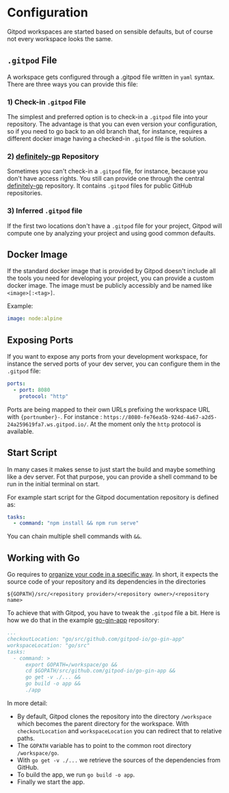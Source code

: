 # Configuration

Gitpod workspaces are started based on sensible defaults, but of course not every workspace looks the same.

## `.gitpod` File

A workspace gets configured through a .gitpod file written in `yaml` syntax. There are three ways you can provide this file:
### 1) Check-in `.gitpod` File

The simplest and preferred option is to check-in a `.gitpod` file into your repository. The advantage is that you can even 
version your configuration, so if you need to go back to an old branch that, for instance, requires a different docker image 
having a checked-in `.gitpod` file is the solution.

### 2) [definitely-gp](https://github.com/gitpod-io/definitely-gp) Repository

Sometimes you can't check-in a `.gitpod` file, for instance, because you don't have access rights. You still can provide 
one through the central [definitely-gp](https://github.com/gitpod-io/definitely-gp) repository. It contains 
`.gitpod` files for public GitHub repositories. 

### 3) Inferred `.gitpod` file

If the first two locations don't have a `.gitpod` file for your project, Gitpod will compute one
by analyzing your project and using good common defaults.

## Docker Image

If the standard docker image that is provided by Gitpod doesn't include all the tools you need for developing your project, you can provide
a custom docker image. The image must be publicly accessibly and be named like `<image>[:<tag>]`.

Example:
```yaml
image: node:alpine
```

## Exposing Ports

If you want to expose any ports from your development workspace, for instance the served ports of your dev server, 
you can configure them in the `.gitpod` file:
```yaml
ports:
  - port: 8080
    protocol: "http"
```
Ports are being mapped to their own URLs prefixing the workspace URL with `{portnumber}-`.
For instance : `https://8080-fe76ea5b-924d-4a67-a2d5-24a259619fa7.ws.gitpod.io/`.
At the moment only the `http` protocol is available.

## Start Script

In many cases it makes sense to just start the build and maybe something like a dev server.
Fot that purpose, you can provide a shell command to be run in the initial terminal on start.

For example start script for the Gitpod documentation repository is defined as:
```yaml
tasks:
  - command: "npm install && npm run serve"
```
You can chain multiple shell commands with `&&`. 

## Working with Go

Go requires to [organize your code in a specific way](https://golang.org/doc/code.html#Organization).
In short, it expects the source code of your repository and its dependencies in the directories
```
${GOPATH}/src/<repository provider>/<repository owner>/<repository name>
```
To achieve that with Gitpod, you have to tweak the `.gitpod` file a bit. Here is how we do that in the 
example [go-gin-app](https://github.com/gitpod-io/go-gin-app/blob/master/.gitpod) repository:
```yaml
...
checkoutLocation: "go/src/github.com/gitpod-io/go-gin-app"
workspaceLocation: "go/src"
tasks:
  - command: >
      export GOPATH=/workspace/go && 
      cd $GOPATH/src/github.com/gitpod-io/go-gin-app && 
      go get -v ./... && 
      go build -o app && 
      ./app
```
In more detail:
* By default, Gitpod clones the repository into the directory `/workspace` which becomes 
the parent directory for the workspace. With `checkoutLocation` and `workspaceLocation` 
you can redirect that to relative paths.
* The `GOPATH` variable has to point to the common root directory `/workspace/go`.
* With `go get -v ./...` we retrieve the sources of the dependencies from GitHub.
* To build the app, we run `go build -o app`.
* Finally we start the app.